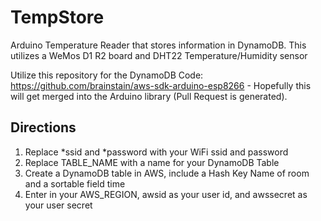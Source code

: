 # TempStore
Arduino Temperature Reader that stores information in DynamoDB.  This utilizes a WeMos D1 R2 board and DHT22 Temperature/Humidity sensor

Utilize this repository for the DynamoDB Code: https://github.com/brainstain/aws-sdk-arduino-esp8266 - Hopefully this will get merged into the Arduino library (Pull Request is generated).

## Directions
1) Replace *ssid and *password with your WiFi ssid and password
2) Replace TABLE_NAME with a name for your DynamoDB Table
3) Create a DynamoDB table in AWS, include a Hash Key Name of room and a sortable field time
4) Enter in your AWS_REGION, awsid as your user id, and awssecret as your user secret 
